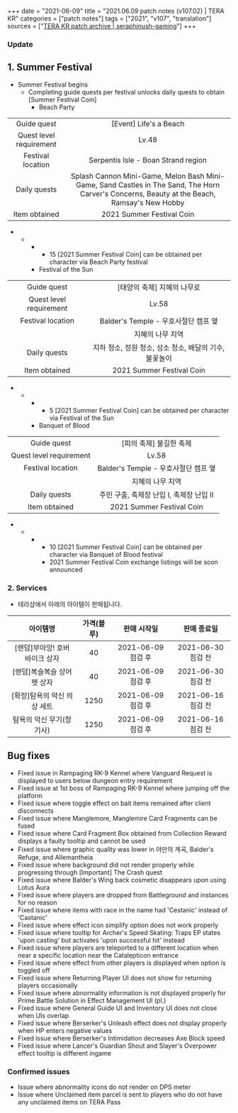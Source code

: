 +++
date = "2021-06-09"
title = "2021.06.09 patch notes (v107.02) | TERA KR"
categories = ["patch notes"]
tags = ["2021", "v107", "translation"]
sources = ["[TERA KR patch archive | seraphinush-gaming](/ko/patch/2021/v107-02)"]
+++

### Update

## **1.** Summer Festival
- Summer Festival begins
  - Completing guide quests per festival unlocks daily quests to obtain [Summer Festival Coin]
    - Beach Party

|||
| :-: | :-: |
| Guide quest | [Event] Life's a Beach |
| Quest level requirement | Lv.48 |
| Festival location | Serpentis Isle - Boan Strand region |
| Daily quests | Splash Cannon Mini-Game, Melon Bash Mini-Game, Sand Castles in The Sand, The Horn Carver's Concerns, Beauty at the Beach, Ramsay's New Hobby |
| Item obtained | 2021 Summer Festival Coin |

- 
  - 
    - 
      - 15 [2021 Summer Festival Coin] can be obtained per character via Beach Party festival
    - Festival of the Sun

|||
| :-: | :-: |
| Guide quest | [태양의 축제] 지혜의 나무로 |
| Quest level requirement | Lv.58 |
| Festival location | Balder's Temple - 우호사절단 캠프 옆 |
|| 지혜의 나무 지역 |
| Daily quests | 지하 청소, 정원 청소, 성소 청소, 배달의 기수, 불꽃놀이 |
| Item obtained | 2021 Summer Festival Coin |

- 
  - 
    - 
      - 5 [2021 Summer Festival Coin] can be obtained per character via Festival of the Sun
    - Banquet of Blood

|||
| :-: | :-: |
| Guide quest | [피의 축제] 불길한 축제 |
| Quest level requirement | Lv.58 |
| Festival location | Balder's Temple - 우호사절단 캠프 옆 |
|| 지혜의 나무 지역 |
| Daily quests | 주민 구출, 축제장 난입 I, 축제장 난입 II |
| Item obtained | 2021 Summer Festival Coin |

- 
  - 
    - 
      - 10 [2021 Summer Festival Coin] can be obtained per character via Banquet of Blood festival
      - 2021 Summer Festival Coin exchange listings will be soon announced

### **2.** Services
- 테라샵에서 아래의 아이템이 판매됩니다.

| 아이템명 | 가격(블루) | 판매 시작일 | 판매 종료일 |
| :-: | :-: | :-: | :-: |
| [랜덤]부아앙! 호버 바이크 상자 | 40 | 2021-06-09 점검 후 | 2021-06-30 점검 전 |
| [랜덤]복슬복슬 상어 펫 상자 | 40 | 2021-06-09 점검 후 | 2021-06-30 점검 전 |
| [확정]탐욕의 악신 의상 세트 | 1250 | 2021-06-09 점검 후 | 2021-06-16 점검 전 |
| 탐욕의 악신 무기(창기사) | 1250 | 2021-06-09 점검 후 | 2021-06-16 점검 전 |

## Bug fixes

- Fixed issue in Rampaging RK-9 Kennel where Vanguard Request is displayed to users below dungeon entry requirement
- Fixed issue at 1st boss of Rampaging RK-9 Kennel where jumping off the platform 
- Fixed issue where toggle effect on bait items remained after client disconnects
- Fixed issue where Manglemore, Manglemire Card Fragments can be fused
- Fixed issue where Card Fragment Box obtained from Collection Reward displays a faulty tooltip and cannot be used
- Fixed issue where graphic quality was lower in 야만의 계곡, Balder's Refuge, and Allemantheia
- Fixed issue where background did not render properly while progressing through [Important] The Crash quest
- Fixed issue where Balder's Wing back cosmetic disappears upon using Lotus Aura
- Fixed issue where players are dropped from Battleground and instances for no reason
- Fixed issue where items with race in the name had 'Cestanic' instead of 'Castanic'
- Fixed issue where effect icon simplify option does not work properly
- Fixed issue where tooltip for Archer's Speed Skating: Traps EP states 'upon casting' but activates 'upon successful hit' instead
- Fixed issue where players are teleported to a different location when near a specific location near the Catalepticon entrance
- Fixed issue where effect from other players is displayed when option is toggled off
- Fixed issue where Returning Player UI does not show for returning players occasionally
- Fixed issue where abnormality information is not displayed properly for Prime Battle Solution in Effect Management UI (pl.)
- Fixed issue where General Guide UI and Inventory UI does not close when UIs overlap
- Fixed issue where Berserker's Unleash effect does not display properly when HP enters negative values
- Fixed issue where Berserker's Intimidation decreases Axe Block speed
- Fixed issue where Lancer's Guardian Shout and Slayer's Overpower effect tooltip is different ingame

### Confirmed issues
- Issue where abnormality icons do not render on DPS meter
- Issue where Unclaimed item parcel is sent to players who do not have any unclaimed items on TERA Pass
